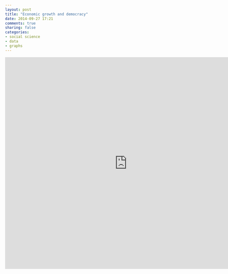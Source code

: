 ```yaml
---
layout: post
title: "Economic growth and democracy"
date: 2014-09-27 17:21
comments: true
sharing: false
categories: 
- social science
- data
- graphs
---
```


<iframe src="http://wl.figshare.com/articles/1185317/embed?show_title=0" width="800" height="695" frameborder="0"></iframe>
